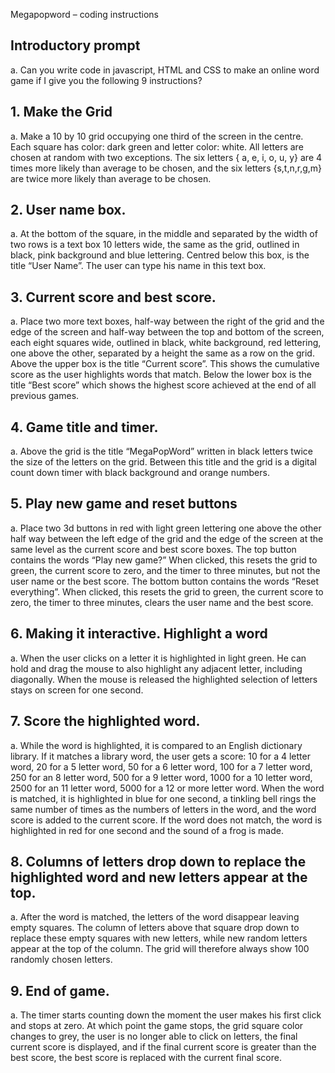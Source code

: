 Megapopword – coding instructions

## Introductory prompt 
a.	Can you write code in javascript, HTML and CSS to make an online word game if I give you the following 9 instructions?

## 1.	Make the Grid
a.	Make a 10 by 10 grid occupying one third of the screen in the centre.  Each square has color: dark green and letter color: white.  All letters are chosen at random with two exceptions. The six letters { a, e, i, o, u, y} are 4 times more likely than average to be chosen, and the six letters {s,t,n,r,g,m}  are twice more likely than average to be chosen.

## 2.	User name box.
a.	At the bottom of the square, in the middle and separated by the width of two rows is a text box 10 letters wide, the same as the grid, outlined in black, pink background and blue lettering.  Centred below this box, is the title “User Name”. The user can type his name in this text box.

## 3.	Current score and best score.
a.	Place two more text boxes, half-way between the right of the grid and the edge of the screen and half-way between the top and bottom of the screen, each eight squares wide, outlined in black, white background, red lettering, one above the other, separated by a height the same as a row on the grid.  Above the upper box is the title “Current score”.  This shows the cumulative score as the user highlights words that match.  Below the lower box is the title “Best score” which shows the highest score achieved at the end of all previous games.

## 4.	Game title and timer.
a.	Above the grid is the title “MegaPopWord” written in black letters twice the size of the letters on the grid.  Between this title and the grid is a digital count down timer with black background and orange numbers. 

## 5.	Play new game and reset buttons
a.	Place two 3d buttons in red with light green lettering one above the other half way between the left edge of the grid and the edge of the screen at the same level as the current score and best score boxes.  The top button contains the words “Play new game?” When clicked, this resets the grid to green, the current score to zero, and the timer to three minutes, but not the user name or the best score. The bottom button contains the words “Reset everything”.  When clicked, this resets the grid to green, the current score to zero, the timer to three minutes, clears the user name and the best score. 

## 6.	Making it interactive. Highlight a word
a.	When the user clicks on a letter it is highlighted in light green.  He can hold and drag the mouse to also highlight any adjacent letter, including diagonally. When the mouse is released the highlighted selection of letters stays on screen for one second.

## 7.	Score the highlighted word.
a.	While the word is highlighted, it is compared to an English dictionary library.  If it matches a library word, the user gets a score: 10 for a 4 letter word, 20 for a 5 letter word, 50 for a 6 letter word, 100 for a 7 letter word, 250 for an 8 letter word, 500 for a 9 letter word, 1000 for a 10 letter word, 2500 for an 11 letter word, 5000 for a 12 or more letter word.  When the word is matched, it is highlighted in blue for one second,  a tinkling bell rings the same number of times as the numbers of letters in the word, and the word score is added to the current score.  If the word does not match, the word is highlighted in red for one second and the sound of a frog is made.

## 8.	Columns of letters drop down to replace the highlighted word and new letters appear at the top.  
a.	After the word is matched, the letters of the word disappear leaving empty squares.  The column of letters above that square drop down to replace these empty squares with new letters, while new random letters appear at the top of the column.  The grid will therefore always show 100 randomly chosen letters.

## 9.	End of game.
a.	The timer starts counting down the moment the user makes his first click and stops at zero.  At which point the game stops, the grid square color changes to grey, the user is no longer able to click on letters, the final current score is displayed, and if the final current score is greater than the best score, the best score is replaced with the current final score.




